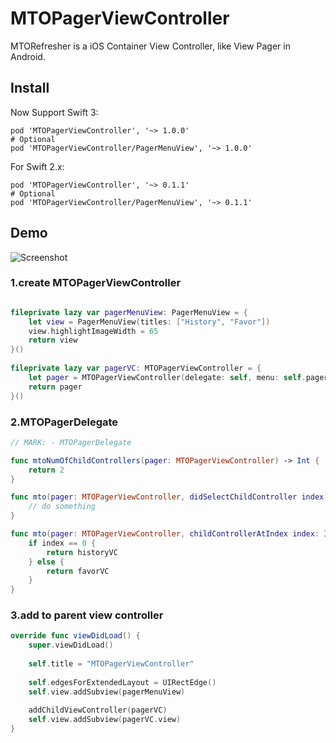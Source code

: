 # MTOPagerViewController
MTORefresher is a iOS Container View Controller, like View Pager in Android.

## Install

Now Support Swift 3:
``` 
pod 'MTOPagerViewController', '~> 1.0.0'
# Optional
pod 'MTOPagerViewController/PagerMenuView', '~> 1.0.0'
```

For Swift 2.x:
``` 
pod 'MTOPagerViewController', '~> 0.1.1'
# Optional
pod 'MTOPagerViewController/PagerMenuView', '~> 0.1.1' 
```

## Demo

![Screenshot](https://cloud.githubusercontent.com/assets/1996801/16556302/dcd85fa6-420b-11e6-937c-8eff06829654.png)

### 1.create MTOPagerViewController

```Swift

fileprivate lazy var pagerMenuView: PagerMenuView = {
    let view = PagerMenuView(titles: ["History", "Favor"])
    view.highlightImageWidth = 65
    return view
}()
    
fileprivate lazy var pagerVC: MTOPagerViewController = {
    let pager = MTOPagerViewController(delegate: self, menu: self.pagerMenuView)
    return pager
}()
```

### 2.MTOPagerDelegate

```Swift
// MARK: - MTOPagerDelegate

func mtoNumOfChildControllers(pager: MTOPagerViewController) -> Int {
    return 2
}

func mto(pager: MTOPagerViewController, didSelectChildController index: Int) {
    // do something
}

func mto(pager: MTOPagerViewController, childControllerAtIndex index: Int) -> UIViewController {
    if index == 0 {
        return historyVC
    } else {
        return favorVC
    }
}
```

### 3.add to parent view controller

```Swift
override func viewDidLoad() {
    super.viewDidLoad()
    
    self.title = "MTOPagerViewController"
    
    self.edgesForExtendedLayout = UIRectEdge()
    self.view.addSubview(pagerMenuView)
    
    addChildViewController(pagerVC)
    self.view.addSubview(pagerVC.view)
}
```
